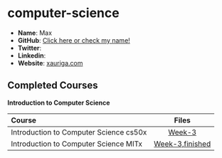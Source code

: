 # computer-science

- **Name**: Max
- **GitHub**: [Click here or check my name! ](https://github.com/AG-Systems)
- **Twitter**: []()
- **Linkedin**: []()
- **Website**: [xauriga.com](http://xauriga.com)

## Completed Courses

**Introduction to Computer Science**

Course|Files
:--|:--:
Introduction to Computer Science cs50x | [Week-3](https://github.com/AG-Systems/computer-science) 
Introduction to Computer Science MITx | [Week-3,finished](https://github.com/AG-Systems/computer-science/tree/master/MITx-6.00.1x-Introduction-to-Computer-Sci) 
